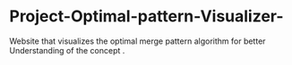 # Project-Optimal-pattern-Visualizer-
Website that visualizes the optimal merge pattern algorithm for better Understanding of the concept .
